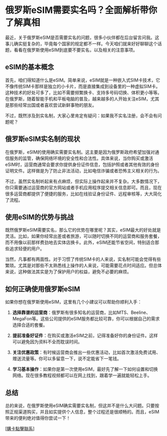 # 俄罗斯eSIM需要实名吗？全面解析带你了解真相

最近，关于俄罗斯eSIM是否需要实名的问题，很多小伙伴都在后台留言问我。这事儿确实挺复杂的，毕竟每个国家的规定都不一样。今天咱们就来好好聊聊这个话题，看看在俄罗斯使用eSIM到底要不要实名，以及相关的注意事项。

## eSIM的基本概念

首先，咱们得知道什么是eSIM。简单来说，eSIM就是一种嵌入式SIM卡技术，它不像传统SIM卡那样是独立的小卡片，而是直接集成到设备里的一种虚拟SIM卡。这种技术的好处可多了，比如不需要频繁换卡、支持多号码切换、体积更小等等。在俄罗斯，随着智能手机和平板电脑的普及，越来越多的人开始关注eSIM，尤其是那些经常出国或者喜欢尝试新鲜事物的朋友。

不过，既然涉及到实名制，大家心里肯定有疑问：如果我不实名注册，会不会有问题呢？

## 俄罗斯eSIM实名制的现状

在俄罗斯，eSIM的使用确实需要实名制。这主要是因为俄罗斯政府希望加强对通信服务的监管，确保网络环境的安全性和合法性。具体来说，当你购买或激活eSIM时，运营商通常会要求你提供身份证件信息，包括护照或者其他有效的身份证明文件。这样做是为了防止非法活动，比如电信诈骗或者恐怖主义相关的行为。

不过，虽然实名制听起来有点麻烦，但实际上操作起来并不复杂。大多数情况下，你只需要通过运营商的官方网站或者手机应用程序提交相关信息即可。而且，现在很多运营商都提供了便捷的服务，比如在线验证身份证件、远程审核等，大大简化了流程。

## 使用eSIM的优势与挑战

既然俄罗斯eSIM需要实名，那么它的优势在哪里呢？其实，eSIM最大的好处就是灵活。比如，如果你经常出差或者旅游，可以随时切换不同的运营商和服务套餐，而不用像以前那样费劲地去实体店换卡。此外，eSIM还能节省空间，特别适合那些追求轻便的用户。

当然，凡事都有两面性。对于习惯了传统SIM卡的人来说，实名制可能会觉得有些繁琐。尤其是对那些不太熟悉线上操作的人来说，可能需要花点时间适应。但总体来说，这种做法其实是为了保护用户的权益，避免不必要的麻烦。

## 如何正确使用俄罗斯eSIM

如果你想在俄罗斯使用eSIM，这里有几个小建议可以帮助你顺利入手：

1. **选择靠谱的运营商**：俄罗斯有很多知名的运营商，比如MTS、Beeline、MegaFon等。这些公司提供的eSIM服务都比较可靠，你可以根据自己的需求选择合适的套餐。

2. **提前准备好证件**：在购买或激活eSIM之前，记得准备好你的身份证件。这样可以避免因为资料不全而耽误时间。

3. **关注优惠政策**：有时候运营商会推出一些优惠活动，比如首次激活免费试用、赠送流量等。你可以多留意一下，说不定能省下一笔钱。

4. **学习基本操作**：如果你是第一次使用eSIM，最好先了解一下如何设置和切换网络。现在很多教程视频都可以在网上找到，跟着学一遍就能轻松上手。

## 总结

总的来说，在俄罗斯使用eSIM确实需要实名制，但这并不是什么大问题。只要按照正规渠道购买，并且如实提供个人信息，整个过程还是很顺畅的。而且，eSIM带来的便利绝对值得你尝试一下！

[[購卡點擊聯系](https://t.me/s/SXDXQF)]